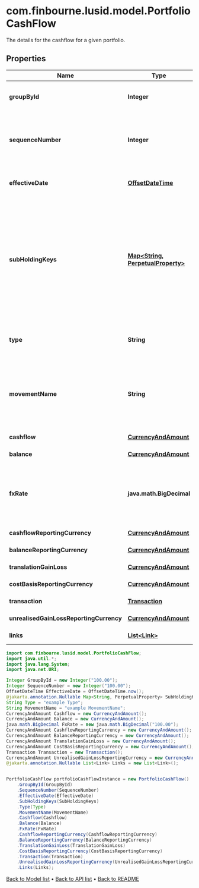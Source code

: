 # com.finbourne.lusid.model.PortfolioCashFlow
The details for the cashflow for a given portfolio.

## Properties

Name | Type | Description | Notes
------------ | ------------- | ------------- | -------------
**groupById** | **Integer** | The groupBy subHoldings and currency. | [default to Integer]
**sequenceNumber** | **Integer** | Sequence number determining the order of the cash flow records. | [default to Integer]
**effectiveDate** | [**OffsetDateTime**](OffsetDateTime.md) | Indicates the date when the cash-flow settles. | [optional] [default to OffsetDateTime]
**subHoldingKeys** | [**Map&lt;String, PerpetualProperty&gt;**](PerpetualProperty.md) | The sub-holding properties which identify the holding. Each property will be from the &#39;Transaction&#39; domain. These are configured on a transaction portfolio. | [optional] [default to Map<String, PerpetualProperty>]
**type** | **String** | Indicates the record type (Closed, Open, Activity). | [default to String]
**movementName** | **String** | Indicates the specific movement of the transaction that generated this cash flow. | [default to String]
**cashflow** | [**CurrencyAndAmount**](CurrencyAndAmount.md) |  | [default to CurrencyAndAmount]
**balance** | [**CurrencyAndAmount**](CurrencyAndAmount.md) |  | [default to CurrencyAndAmount]
**fxRate** | **java.math.BigDecimal** | Exchange rate between the currency of this cash flow and the reporting currency. | [default to java.math.BigDecimal]
**cashflowReportingCurrency** | [**CurrencyAndAmount**](CurrencyAndAmount.md) |  | [default to CurrencyAndAmount]
**balanceReportingCurrency** | [**CurrencyAndAmount**](CurrencyAndAmount.md) |  | [default to CurrencyAndAmount]
**translationGainLoss** | [**CurrencyAndAmount**](CurrencyAndAmount.md) |  | [default to CurrencyAndAmount]
**costBasisReportingCurrency** | [**CurrencyAndAmount**](CurrencyAndAmount.md) |  | [default to CurrencyAndAmount]
**transaction** | [**Transaction**](Transaction.md) |  | [optional] [default to Transaction]
**unrealisedGainLossReportingCurrency** | [**CurrencyAndAmount**](CurrencyAndAmount.md) |  | [default to CurrencyAndAmount]
**links** | [**List&lt;Link&gt;**](Link.md) |  | [optional] [default to List<Link>]

```java
import com.finbourne.lusid.model.PortfolioCashFlow;
import java.util.*;
import java.lang.System;
import java.net.URI;

Integer GroupById = new Integer("100.00");
Integer SequenceNumber = new Integer("100.00");
OffsetDateTime EffectiveDate = OffsetDateTime.now();
@jakarta.annotation.Nullable Map<String, PerpetualProperty> SubHoldingKeys = new Map<String, PerpetualProperty>();
String Type = "example Type";
String MovementName = "example MovementName";
CurrencyAndAmount Cashflow = new CurrencyAndAmount();
CurrencyAndAmount Balance = new CurrencyAndAmount();
java.math.BigDecimal FxRate = new java.math.BigDecimal("100.00");
CurrencyAndAmount CashflowReportingCurrency = new CurrencyAndAmount();
CurrencyAndAmount BalanceReportingCurrency = new CurrencyAndAmount();
CurrencyAndAmount TranslationGainLoss = new CurrencyAndAmount();
CurrencyAndAmount CostBasisReportingCurrency = new CurrencyAndAmount();
Transaction Transaction = new Transaction();
CurrencyAndAmount UnrealisedGainLossReportingCurrency = new CurrencyAndAmount();
@jakarta.annotation.Nullable List<Link> Links = new List<Link>();


PortfolioCashFlow portfolioCashFlowInstance = new PortfolioCashFlow()
    .GroupById(GroupById)
    .SequenceNumber(SequenceNumber)
    .EffectiveDate(EffectiveDate)
    .SubHoldingKeys(SubHoldingKeys)
    .Type(Type)
    .MovementName(MovementName)
    .Cashflow(Cashflow)
    .Balance(Balance)
    .FxRate(FxRate)
    .CashflowReportingCurrency(CashflowReportingCurrency)
    .BalanceReportingCurrency(BalanceReportingCurrency)
    .TranslationGainLoss(TranslationGainLoss)
    .CostBasisReportingCurrency(CostBasisReportingCurrency)
    .Transaction(Transaction)
    .UnrealisedGainLossReportingCurrency(UnrealisedGainLossReportingCurrency)
    .Links(Links);
```


[Back to Model list](../README.md#documentation-for-models) &#8226; [Back to API list](../README.md#documentation-for-api-endpoints) &#8226; [Back to README](../README.md)
